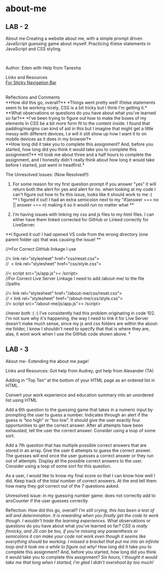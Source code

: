 # about-me

## LAB - 2
About me 
Creating a website about me, with a simple prompt driven JavaScript guessing game about myself. Practicing if/else statements in JavaScript and CSS styling.

 <br>

Author: Eden with Help from Tanesha 
 <br>

Links and Resources <br>
[For Sticky Navigation Bar](https://gomakethings.com/how-to-create-a-sticky-navigation-with-only-css/)

 <br>
Reflections and Comments <br>
**How did this go, overall?** *Things went pretty well! If/else statements seem to be working nicely, CSS is a bit tricky but I think I'm getting it.*  <br>
**What observations or questions do you have about what you’ve learned so far?** *I've been trying to figure out how to make the boxes of my elements in CSS be a bit more form fit to the content inside. I found that padding/margins can kind of aid in this but I imagine that might get a little messy with different devices, I.e will it still show up how I want it to on mobile devices as it does in my browser?*  <br>
**How long did it take you to complete this assignment? And, before you started, how long did you think it would take you to complete this assignment?** *It took me about three and a half hours to complete the assignment, and I honestly didn't really think about how long it would take before I started, just went in headfirst.* <br>

The Unresolved Issues: (Now Resolved!!) 

1. For some reason for my first question prompt if you answer "yes" it will return both the alert for yes and alert for no. when looking at my code I can't figure out how to fix this issue, looks like it should work to me :(  <br> 
  ** I figured it out! I had an extra semicolon next to my "if(answer === no || answer === n) making it so it would run no matter what ** <br>

2. I'm having issues with linking my css and js files to my html files. I can either have them linked corrected for GitHub or Linked correctly for LiveServer.<br> 

**I figured it out! I had opened VS code from the wrong directory (one parent folder up) that was causing the issue! ** <br> 

//*For Correct GitHub linkage I use <br>


//< link rel="stylesheet" href="css/reset.css"><br>
//  < link rel="stylesheet" href="css/style.css"><br>

//< script src="js/app.js">< /script><br>
//For Correct Live Server Linkage I need to add /about-me/ to the file
//paths<br>

//< link rel="stylesheet" href="/about-me/css/reset.css"><br>
// < link rel="stylesheet" href="/about-me/css/style.css"><br>
//< script src="/about-me/js/app.js">< /script><br>

//never both :( :( I've consistently had this problem originating in code 102. I'm not sure why it's happening, the way I need to link it for Live Server doesn't make much sense, since my js and css folders are within the about-me folder, I know I shouldn't need to specify that that is where they are, alas, it wont work when I use the GitHub code shown above. * 
<br>

## LAB - 3
About me- Extending the about me page!

Links and Resources: Got help from Audrey, got help from Alexander (TA)

Adding in 
“Top Ten” at the bottom of your HTML page as an ordered list in HTML. 

Convert your work experience and education summary into an unordered list using HTML

Add a 6th question to the guessing game that takes in a numeric input by prompting the user to guess a number.
Indicates through an alert if the guess is “too high” or “too low”.
It should give the user exactly four opportunities to get the correct answer.
After all attempts have been exhausted, tell the user the correct answer. Consider using a loop of some sort.

Add a 7th question that has multiple possible correct answers that are stored in an array.
Give the user 6 attempts to guess the correct answer.
The guesses will end once the user guesses a correct answer or they run out of attempts.
Display all the possible correct answers to the user.
Consider using a loop of some sort for this question.

As a user, I would like to know my final score so that I can know how well I did.
Keep track of the total number of correct answers. At the end tell them how many they got correct out of the 7 questions asked.

Unresolved issue:
in my guessing number game: does not correctly add to ansCounter if the user guesses correctly

Reflection:
How did this go, overall? *I'm still crying, this has been a test of will and determination. It is rewarding when you finally get the code to work though. I wouldn't trade the learning experiences.* 
What observations or questions do you have about what you’ve learned so far? *CSS is really finnicky, and JS can be too, if you're missing any paraenthesis or semicolons it can make your code not work even though it seems like everything should be working. I missed a bracket that put me into an infinite loop and it took me a while to figure out why!*
How long did it take you to complete this assignment? And, before you started, how long did you think it would take you to complete this assignment? *Six hours, I thought it would take me that long when I started, I'm glad I didn't overshoot by too much!*